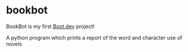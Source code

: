 # bookbot

BookBot is my first [Boot.dev](https://www.boot.dev) project!

A python program which prints a report of the word and character use of novels
